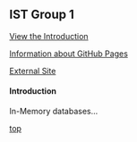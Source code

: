 ## IST Group 1

[View the Introduction](#introduction)

[Information about GitHub Pages](#github-pages-info)

[External Site](https://damapak.github.io/emergent_database_tech/main.md)


#### Introduction
In-Memory databases...

[top](#ist-group-1)
